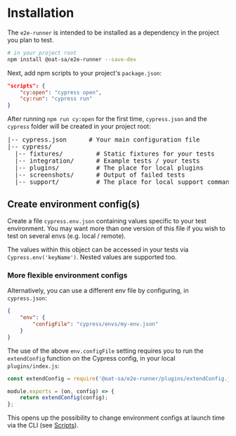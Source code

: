 # Installation

The `e2e-runner` is intended to be installed as a dependency in the project you plan to test.

```sh
# in your project root
npm install @oat-sa/e2e-runner --save-dev
```

Next, add npm scripts to your project's `package.json`:

```json
"scripts": {
    "cy:open": "cypress open",
    "cy:run": "cypress run"
}
```

After running `npm run cy:open` for the first time, `cypress.json` and the `cypress` folder will be created in your project root:

<pre>
|-- cypress.json      # Your main configuration file
|-- cypress/
  |-- fixtures/         # Static fixtures for your tests
  |-- integration/      # Example tests / your tests
  |-- plugins/          # The place for local plugins
  |-- screenshots/      # Output of failed tests
  |-- support/          # The place for local support commands
</pre>

## Create environment config(s)

Create a file `cypress.env.json` containing values specific to your test environment. You may want more than one version of this file if you wish to test on several envs (e.g. local / remote).

The values within this object can be accessed in your tests via `Cypress.env('keyName')`. Nested values are supported too.

### More flexible environment configs

Alternatively, you can use a different env file by configuring, in `cypress.json`:

```json
{
    "env": {
        "configFile": "cypress/envs/my-env.json"
    }
}
```

The use of the above `env.configFile` setting requires you to run the `extendConfig` function on the Cypress config, in your local `plugins/index.js`:

```js
const extendConfig = require('@oat-sa/e2e-runner/plugins/extendConfig.js');

module.exports = (on, config) => {
    return extendConfig(config);
};

```

This opens up the possibility to change environment configs at launch time via the CLI (see [Scripts](./development.md#scripts)).
